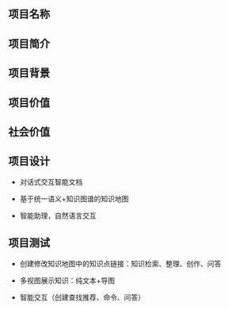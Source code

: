 
## 项目名称

## 项目简介

## 项目背景

## 项目价值

## 社会价值



## 项目设计

* 对话式交互智能文档

* 基于统一语义+知识图谱的知识地图

* 智能助理，自然语言交互

## 项目测试

* 创建修改知识地图中的知识点链接：知识检索、整理、创作、问答

* 多视图展示知识：纯文本+导图

* 智能交互（创建查找推荐、命令、问答）

